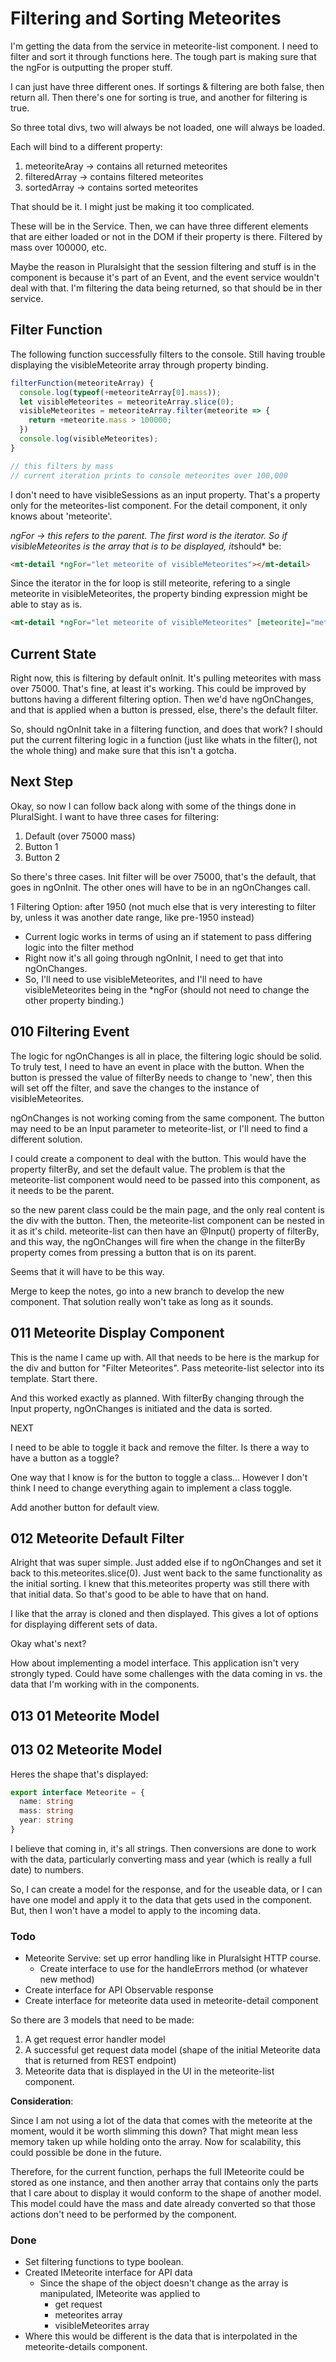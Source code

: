# Filtering and Sorting Meteorites

I'm getting the data from the service in meteorite-list component.
I need to filter and sort it through functions here.
The tough part is making sure that the ngFor is outputting the proper stuff.  

I can just have three different ones.
If sortings & filtering are both false, then return all.
Then there's one for sorting is true, and another for filtering is true.  

So three total divs, two will always be not loaded, one will always be loaded.  

Each will bind to a different property:

1. meteoriteAray -> contains all returned meteorites
2. filteredArray -> contains filtered meteorites
3. sortedArray -> contains sorted meteorites  

That should be it. I might just be making it too complicated.  

These will be in the Service. Then, we can have three different elements that are either loaded or not in the DOM if their property is there.
Filtered by mass over 100000, etc.  

Maybe the reason in Pluralsight that the session filtering and stuff is in the component is because it's part of an Event, and the event service wouldn't deal with that.
I'm filtering the data being returned, so that should be in ther service.

## Filter Function

The following function successfully filters to the console.
Still having trouble displaying the visibleMeteorite array through property binding.

```ts
filterFunction(meteoriteArray) {
  console.log(typeof(+meteoriteArray[0].mass));
  let visibleMeteorites = meteoriteArray.slice(0);
  visibleMeteorites = meteoriteArray.filter(meteorite => {
    return +meteorite.mass > 100000;
  })
  console.log(visibleMeteorites);
}

// this filters by mass
// current iteration prints to console meteorites over 100,000
```

I don't need to have visibleSessions as an input property.
That's a property only for the meteorites-list component. For the detail component, it only knows about 'meteorite'.

*ngFor -> this refers to the parent. The first word is the iterator.
So if visibleMeteorites is the array that is to be displayed, it*should* be:

```html
<mt-detail *ngFor="let meteorite of visibleMeteorites"></mt-detail>
```

Since the iterator in the for loop is still meteorite, refering to a single meteorite in visibleMeteorites, the property binding expression might be able to stay as is.

```html
<mt-detail *ngFor="let meteorite of visibleMeteorites" [meteorite]="meteorite"></mt-detail>
```

## Current State

Right now, this is filtering by default onInit. It's pulling meteorites with mass over 75000.
That's fine, at least it's working.
This could be improved by buttons having a different filtering option.
Then we'd have ngOnChanges, and that is applied when a button is pressed, else, there's the default filter.  

So, should ngOnInit take in a filtering function, and does that work?
I should put the current filtering logic in a function (just like whats in the filter(), not the whole thing) and make sure that this isn't a gotcha.

## Next Step

Okay, so now I can follow back along with some of the things done in PluralSight.
I want to have three cases for filtering:

1. Default (over 75000 mass)
2. Button 1
3. Button 2  

So there's three cases. Init filter will be over 75000, that's the default, that goes in ngOnInit.
The other ones will have to be in an ngOnChanges call.  

1 Filtering Option: after 1950 (not much else that is very interesting to filter by, unless it was another date range, like pre-1950 instead)

- Current logic works in terms of using an if statement to pass differing logic into the filter method
- Right now it's all going through ngOnInit, I need to get that into ngOnChanges.
- So, I'll need to use visibleMeteorites, and I'll need to have visibleMeteorites being in the *ngFor (should not need to change the other property binding.)  

## 010 Filtering Event

The logic for ngOnChanges is all in place, the filtering logic should be solid.
To truly test, I need to have an event in place with the button.
When the button is pressed the value of filterBy needs to change to 'new', then this will set off the filter, and save the changes to the instance of visibleMeteorites.

ngOnChanges is not working coming from the same component. The button may need to be an Input parameter to meteorite-list, or I'll need to find a different solution.  

I could create a component to deal with the button. This would have the property filterBy, and set the default value.
The problem is that the meteorite-list component would need to be passed into this component, as it needs to be the parent.  

so the new parent class could be the main page, and the only real content is the div with the button.
Then, the meteorite-list component can be nested in it as it's child.
meteorite-list can then have an @Input() property of filterBy, and this way, the ngOnChanges will fire when the change in the filterBy property comes from pressing a button that is on its parent.  

Seems that it will have to be this way.  

Merge to keep the notes, go into a new branch to develop the new component. That solution really won't take as long as it sounds.

## 011 Meteorite Display Component

This is the name I came up with. All that needs to be here is the markup for the div and button for "Filter Meteorites".
Pass meteorite-list selector into its template. Start there.  

And this worked exactly as planned. With filterBy changing through the Input property, ngOnChanges is initiated and the data is sorted.  

NEXT  

I need to be able to toggle it back and remove the filter. Is there a way to have a button as a toggle?  

One way that I know is for the button to toggle a class... However I don't think I need to change everything again to implement a class toggle.  

Add another button for default view.

## 012 Meteorite Default Filter

Alright that was super simple. Just added else if to ngOnChanges and set it back to this.meteorites.slice(0).
Just went back to the same functionality as the initial sorting.
I knew that this.meteorites property was still there with that initial data. So that's good to be able to have that on hand.  

I like that the array is cloned and then displayed. This gives a lot of options for displaying different sets of data.  

Okay what's next?  

How about implementing a model interface. This application isn't very strongly typed. Could have some challenges with the data coming in vs. the data that I'm working with in the components.

## 013 01 Meteorite Model

## 013 02 Meteorite Model

Heres the shape that's displayed:

```ts
export interface Meteorite = {
  name: string
  mass: string
  year: string
}
```

I believe that coming in, it's all strings.
Then conversions are done to work with the data, particularly converting mass and year (which is really a full date) to numbers.  

So, I can create a model for the response, and for the useable data, or I can have one model and apply it to the data that gets used in the component.
But, then I won't have a model to apply to the incoming data.

### Todo

- Meteorite Servive: set up error handling like in Pluralsight HTTP course.
  - Create interface to use for the handleErrors method (or whatever new method)
- Create interface for API Observable response
- Create interface for meteorite data used in meteorite-detail component  

So there are 3 models that need to be made:

1. A get request error handler model
2. A successful get request data model (shape of the initial Meteorite data that is returned from REST endpoint)
3. Meteorite data that is displayed in the UI in the meteorite-list component.  

**Consideration**:  

Since I am not using a lot of the data that comes with the meteorite at the moment, would it be worth slimming this down?
That might mean less memory taken up while holding onto the array.
Now for scalability, this could possible be done in the future.  

Therefore, for the current function, perhaps the full IMeteorite could be stored as one instance, and then another array that contains only the parts that I care about to display it would conform to the shape of another model.
This model could have the mass and date already converted so that those actions don't need to be performed by the component.

### Done

- Set filtering functions to type boolean.
- Created IMeteorite interface for API data
  - Since the shape of the object doesn't change as the array is manipulated, IMeteorite was applied to
    - get request
    - meteorites array
    - visibleMeteorites array
- Where this would be different is the data that is interpolated in the meteorite-details component.
